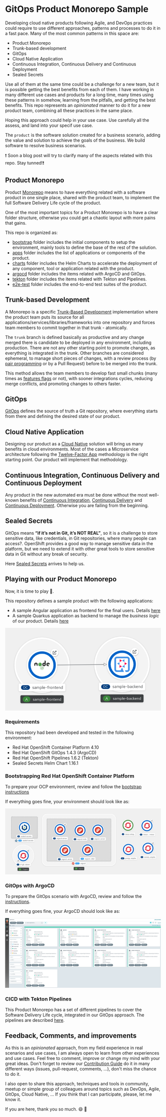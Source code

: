 # GitOps Product Monorepo Sample

Developing cloud native products following Agile, and DevOps practices could require
to use different approaches, patterns and processes to do it in a fast pace. Many of the
most common patterns in this space are:

* Product Monorepo
* Trunk-based development
* GitOps
* Cloud Native Application
* Continuous Integration, Continuous Delivery and Continuous Deployment
* Sealed Secrets

Use all of them at the same time could be a challenge for a new team, but it is possible
getting the best benefits from each of them. I have working in many different use cases and products
for a long time, many times using these patterns in somehow, learning from the pitfalls, and
getting the best benefits. This repo represents an *opinionated* manner to 
do it for a new product team, combining all these practices in the same place. 

Hoping this approach could help in your use case. Use carefully all the assess, and land into
your specif use case.

The `product` is the software solution created for a business scenario, adding the value and solution
to achieve the goals of the business. We build software to resolve business scenarios.

❗ Soon a blog post will try to clarify many of the aspects related with this repo. Stay tunned!❗

## Product Monorepo

Product [Monorepo](https://en.wikipedia.org/wiki/Monorepo) means to have everything related with a software product
in one single place, shared with the product team, to implement the full Software Delivery Life cycle of the product.

One of the most important topics for a Product Monorepo is to have a clear folder structure, otherwise
you could get a chaotic layout with more pains that gains.

This repo is organized as:

* [bootstrap](./bootstrap/README.md) folder includes the initial components to setup the environment, mainly
tools to define the base of the rest of the solution.
* [apps](./apps/) folder includes the list of applications or components of the product.
* [charts](./charts/README.md) folder includes the Helm Charts to accelerate the deployment of any component,
tool or application related with the product.
* [argocd](./argocd/README.md) folder includes the items related with ArgoCD and GitOps.
* [tekton](./tekton/README.md) folder includes the items related with Tekton and Pipelines.
* [e2e-test](./e2e-test/README.md) folder includes the end-to-end test suites of the product.

## Trunk-based Development

A Monorepo is a specific [Trunk-Based Development](https://trunkbaseddevelopment.com/) implementation where
the product team puts its source for all applications/services/libraries/frameworks into one repository and
forces team members to commit together in that trunk - atomically.

The `trunk` branch is defined basically as productive and any change merged there is candidate to be deployed
in any environment, including production. There are not any other starting point to promote changes, as everything
is integrated in the trunk. Other branches are considered ephemeral, to manage short pieces of changes, with
a review process (by [pair programming](https://openpracticelibrary.com/practice/pair-programming/) or by a
Pull Request) before to be merged into the trunk.

This method allows the team members to develop fast small chunks (many times as [features flags](https://openpracticelibrary.com/practice/feature-toggles/)
or not), with sooner integrations cycles, reducing merge conflicts, and promoting changes to others faster.

## GitOps

[GitOps](https://openpracticelibrary.com/practice/gitops/) defines the source of truth a Git repository,
where everything starts from there and defining the desired state of our product. 

## Cloud Native Application

Designing our product as a [Cloud Native](https://en.wikipedia.org/wiki/Cloud_native_computing) solution will bring us
many benefits in cloud environments. Most of the cases a Microservice architecture following the [Twelve-Factor App](https://12factor.net/)
methodology is the right starting point. Our product will implement that methodology.

## Continuous Integration, Continuous Delivery and Continuous Deployment

Any product in the new automated era must be done without the most well-known benefits of
[Continuous Integration](https://openpracticelibrary.com/practice/continuous-integration/),
[Continuous Delivery](https://openpracticelibrary.com/practice/continuous-delivery/) and
[Continuous Deployment](https://openpracticelibrary.com/practice/continuous-deployment/). Otherwise
you are failing from the beginning.

## Sealed Secrets

GitOps means **“if it’s not in Git, it’s NOT REAL”**, so it is a challenge to store sensitive data, like credentials,
in Git repositories, where many people can access?. OpenShift provides a good way to manage sensitive data in the platform, but
we need to extend it with other great tools to store sensitive data in Git without any break of security.

Here [Sealed Secrets](https://github.com/bitnami-labs/sealed-secrets) arrives to help us.

## Playing with our Product Monorepo

Now, it is time to play :game_die:. 

This repository defines a sample product with the following applications:

* A sample Angular application as frontend for the final users. Details [here](./apps/sample-frontend/README.md)
* A sample Quarkus application as backend to manage the *business logic* of our product. Details [here](./apps/sample-backend/README.md)

![Product Monorepo Topology](./img/product-deployment-topology.png)

### Requirements

This repository had been developed and tested in the following environment:

* Red Hat OpenShift Container Platform 4.10
* Red Hat OpenShift GitOps 1.4.3 (ArgoCD)
* Red Hat OpenShift Pipelines 1.6.2 (Tekton)
* Sealed Secrets Helm Chart 1.16.1

### Bootstrapping Red Hat OpenShift Container Platform

To prepare your OCP environment, review and follow the [bootstrap instructions](./bootstrap/README.md)

If everything goes fine, your environment should look like as:

![CICD Tools Deployment Topology](./img/cicd-tools-deployment-topology.png)

### GitOps with ArgoCD

To prepare the GitOps scenario with ArgoCD, review and follow the [instructions](./argocd/README.md).

If everything goes fine, your ArgoCD should look like as:

![ArgoCD Deployment Topology](./img/argocd-deployment-topology.png)

### CICD with Tekton Pipelines

This Product Monorepo has a set of different pipelines to cover the Software Delivery Life cycle, integrated
in our GitOps approach. The pipelines are described [here](./tekton/README.md).

## Feedback, Comments, and improvements

As this is an *opinionated* approach, from my field experience in real scenarios and use cases, I am always
open to learn from other experiences and use cases. Feel free to comment, improve or change my mind with your
great ideas. Don't forget to review our [Contribution Guide](./CONTRIBUTING.md) do it in many different
ways (issues, pull-request, comments, ...), don't miss the chance to do it.

I also open to share this approach, techniques and tools in community, meetup or simple group of colleagues around
topics such as DevOps, Agile, GitOps, Cloud Native, ... If you think that I can participate, please, let me know it.

If you are here, thank you so much. :smile: :tada:
